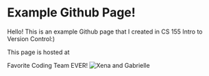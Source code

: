 # Example Github Page!

Hello! This is an example Github page that I created in  CS 155 Intro to Version Control:)

This page is hosted at 

Favorite Coding Team EVER!
![Xena and Gabrielle](https://www.allgeekthings.co.uk/wp-content/uploads/xena-warrior-princess-gabrielle-argo-800x500.jpg)
